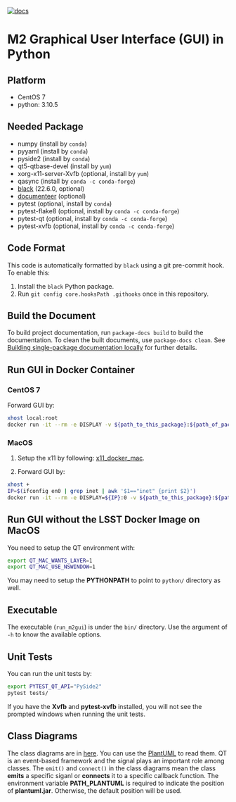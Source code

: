 [![docs](https://img.shields.io/badge/docs-ts--m2gui.lsst.io-brightgreen)](https://ts-m2gui.lsst.io/)

# M2 Graphical User Interface (GUI) in Python

## Platform

- CentOS 7
- python: 3.10.5

## Needed Package

- numpy (install by `conda`)
- pyyaml (install by `conda`)
- pyside2 (install by `conda`)
- qt5-qtbase-devel (install by `yum`)
- xorg-x11-server-Xvfb (optional, install by `yum`)
- qasync (install by `conda -c conda-forge`)
- [black](https://github.com/psf/black) (22.6.0, optional)
- [documenteer](https://github.com/lsst-sqre/documenteer) (optional)
- pytest (optional, install by `conda`)
- pytest-flake8 (optional, install by `conda -c conda-forge`)
- pytest-qt (optional, install by `conda -c conda-forge`)
- pytest-xvfb (optional, install by `conda -c conda-forge`)

## Code Format

This code is automatically formatted by `black` using a git pre-commit hook.
To enable this:

1. Install the `black` Python package.
2. Run `git config core.hooksPath .githooks` once in this repository.

## Build the Document

To build project documentation, run `package-docs build` to build the documentation.
To clean the built documents, use `package-docs clean`.
See [Building single-package documentation locally](https://developer.lsst.io/stack/building-single-package-docs.html) for further details.

## Run GUI in Docker Container

### CentOS 7

Forward GUI by:

```bash
xhost local:root
docker run -it --rm -e DISPLAY -v ${path_to_this_package}:${path_of_package_in_container} -v /tmp/.X11-unix:/tmp/.X11-unix ${docker_image}:${image_tag}
```

### MacOS

1. Setup the x11 by following: [x11_docker_mac](https://gist.github.com/cschiewek/246a244ba23da8b9f0e7b11a68bf3285).

2. Forward GUI by:

```bash
xhost +
IP=$(ifconfig en0 | grep inet | awk '$1=="inet" {print $2}')
docker run -it --rm -e DISPLAY=${IP}:0 -v ${path_to_this_package}:${path_of_package_in_container} -v /tmp/.X11-unix:/tmp/.X11-unix ${docker_image}:${image_tag}
```

## Run GUI without the LSST Docker Image on MacOS

You need to setup the QT environment with:

```bash
export QT_MAC_WANTS_LAYER=1
export QT_MAC_USE_NSWINDOW=1
```

You may need to setup the **PYTHONPATH** to point to `python/` directory as well.

## Executable

The executable (`run_m2gui`) is under the `bin/` directory.
Use the argument of `-h` to know the available options.

## Unit Tests

You can run the unit tests by:

```bash
export PYTEST_QT_API="PySide2"
pytest tests/
```

If you have the **Xvfb** and **pytest-xvfb** installed, you will not see the prompted windows when running the unit tests.

## Class Diagrams

The class diagrams are in [here](doc/uml).
You can use the [PlantUML](https://plantuml.com) to read them.
QT is an event-based framework and the signal plays an important role among classes.
The `emit()` and `connect()` in the class diagrams mean the class **emits** a specific siganl or **connects** it to a specific callback function.
The environment variable **PATH_PLANTUML** is required to indicate the position of **plantuml.jar**.
Otherwise, the default position will be used.
